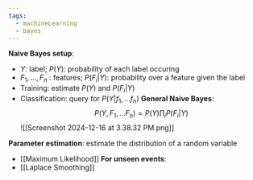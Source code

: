 ```yaml
---
tags:
  - machineLearning
  - bayes
---
```

**Naive Bayes setup**:
- $Y$: label; $P(Y)$: probability of each label occuring
- $F_1,...,F_n$ : features; $P(F_i|Y)$: probability over a feature given the label
- Training: estimate $P(Y)$ and $P(F_i|Y)$
- Classification: query for $P(Y|f_1,...f_n)$
**General Naive Bayes**:
$$
P(Y,F_1,...F_n) = P(Y)\prod_{i}P(F_i|Y)
$$
![[Screenshot 2024-12-16 at 3.38.32 PM.png]]

**Parameter estimation**: estimate the distribution of a random variable
- [[Maximum Likelihood]]
**For unseen events**:
- [[Laplace Smoothing]]

